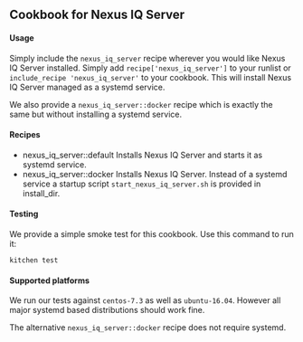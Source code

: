 ## Cookbook for Nexus IQ Server

#### Usage

Simply include the `nexus_iq_server` recipe wherever you would like Nexus IQ Server installed. Simply add
`recipe['nexus_iq_server']` to your runlist or `include_recipe 'nexus_iq_server'` to your cookbook. This will
install Nexus IQ Server managed as a systemd service.

We also provide a `nexus_iq_server::docker` recipe which is exactly the same but without installing a systemd service.

#### Recipes

 - nexus_iq_server::default
   Installs Nexus IQ Server and starts it as systemd service.
 - nexus_iq_server::docker
   Installs Nexus IQ Server. Instead of a systemd service a startup script `start_nexus_iq_server.sh` is provided in install_dir.
   
#### Testing

We provide a simple smoke test for this cookbook. Use this command to run it:

    kitchen test
    
#### Supported platforms

We run our tests against `centos-7.3` as well as `ubuntu-16.04`. However all major systemd based distributions should
work fine.

The alternative `nexus_iq_server::docker` recipe does not require systemd.
